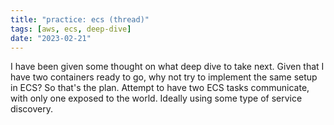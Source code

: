 ```yaml
---
title: "practice: ecs (thread)"
tags: [aws, ecs, deep-dive]
date: "2023-02-21"
---
```


I have been given some thought on what deep dive to take next. Given that I have two containers ready to go, why not try to implement the same setup in ECS? So that's the plan. Attempt to have two ECS tasks communicate, with only one exposed to the world. Ideally using some type of service discovery.
